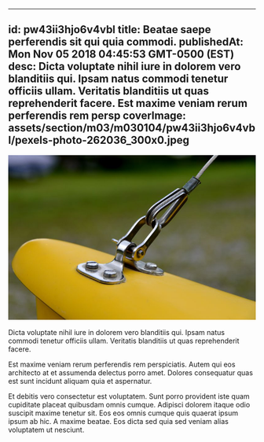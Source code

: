 
---
id: pw43ii3hjo6v4vbl
title: Beatae saepe perferendis sit qui quia commodi.
publishedAt: Mon Nov 05 2018 04:45:53 GMT-0500 (EST)
desc: Dicta voluptate nihil iure in dolorem vero blanditiis qui. Ipsam natus commodi tenetur officiis ullam. Veritatis blanditiis ut quas reprehenderit facere. Est maxime veniam rerum perferendis rem persp
coverImage: assets/section/m03/m030104/pw43ii3hjo6v4vbl/pexels-photo-262036_300x0.jpeg
---

![image from pexels.com](assets/section/m03/m030104/pw43ii3hjo6v4vbl/pexels-photo-262036.jpeg)

Dicta voluptate nihil iure in dolorem vero blanditiis qui. Ipsam natus commodi tenetur officiis ullam. Veritatis blanditiis ut quas reprehenderit facere.
 
Est maxime veniam rerum perferendis rem perspiciatis. Autem qui eos architecto at et assumenda delectus porro amet. Dolores consequatur quas est sunt incidunt aliquam quia et aspernatur.
 
Et debitis vero consectetur est voluptatem. Sunt porro provident iste quam cupiditate placeat quibusdam omnis cumque. Adipisci dolorem itaque odio suscipit maxime tenetur sit. Eos eos omnis cumque quis quaerat ipsum ipsum ab hic. A maxime beatae. Eos dicta sed quia sed veniam alias voluptatem ut nesciunt.

